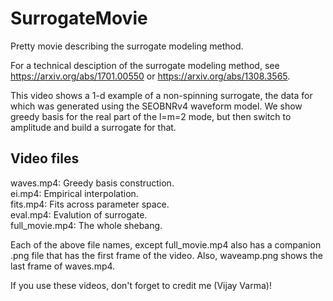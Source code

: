 # SurrogateMovie
Pretty movie describing the surrogate modeling method.

For a technical desciption of the surrogate modeling method, see https://arxiv.org/abs/1701.00550 or https://arxiv.org/abs/1308.3565.

This video shows a 1-d example of a non-spinning surrogate, the data for which was generated using the SEOBNRv4 waveform model. We show greedy basis for the real part of the l=m=2 mode, but then switch to amplitude and build a surrogate for that.

## Video files
waves.mp4: Greedy basis construction.  
ei.mp4: Empirical interpolation.  
fits.mp4: Fits across parameter space.  
eval.mp4: Evalution of surrogate.  
full_movie.mp4: The whole shebang.  

Each of the above file names, except full_movie.mp4 also has a companion .png file that has the first frame of the video.
Also, waveamp.png shows the last frame of waves.mp4.

If you use these videos, don't forget to credit me (Vijay Varma)!

